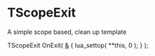 # TScopeExit
A simple scope based, clean up template

  TScopeExit OnExit( [&]() {
	  lua_settop( **this, 0 );
	} );
